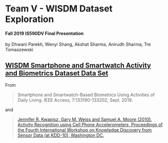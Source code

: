 # Team V - WISDM Dataset Exploration
#### Fall 2019 IS590DV Final Presentation

by Dhwani Parekh, Wenyi Shang, Akshat Sharma, Anirudh Sharma, Tre Tomaszewski

## [WISDM Smartphone and Smartwatch Activity and Biometrics Dataset Data Set](https://archive.ics.uci.edu/ml/datasets/WISDM+Smartphone+and+Smartwatch+Activity+and+Biometrics+Dataset+)

From
> Smartphone and Smartwatch-Based Biometrics Using Activities of Daily Living. IEEE Access, 7:133190-133202, Sept. 2019.

and

> [Jennifer R. Kwapisz, Gary M. Weiss and Samuel A. Moore (2010). Activity Recognition using Cell Phone Accelerometers, Proceedings of the Fourth International Workshop on Knowledge Discovery from Sensor Data (at KDD-10), Washington DC.](http://www.cis.fordham.edu/wisdm/includes/files/sensorKDD-2010.pdf)
